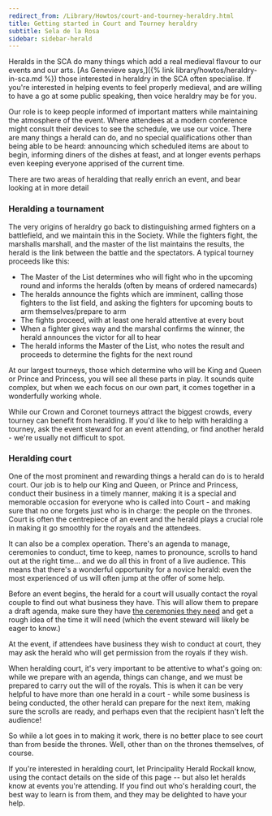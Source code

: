 ```yaml
---
redirect_from: /Library/Howtos/court-and-tourney-heraldry.html
title: Getting started in Court and Tourney heraldry
subtitle: Sela de la Rosa
sidebar: sidebar-herald
---
```


Heralds in the SCA do many things which add a real medieval flavour to our events and our arts. [As Genevieve says,]({% link library/howtos/heraldry-in-sca.md %}) those interested in heraldry in the SCA often specialise. If you're interested in helping events to feel properly medieval, and are willing to have a go at some public speaking, then voice heraldry may be for you.

Our role is to keep people informed of important matters while maintaining the atmosphere of the event. Where attendees at a modern conference might consult their devices to see the schedule, we use our voice. There are many things a herald can do, and no special qualifications other than being able to be heard: announcing which scheduled items are about to begin, informing diners of the dishes at feast, and at longer events perhaps even keeping everyone apprised of the current time.

There are two areas of heralding that really enrich an event, and bear looking at in more detail

### Heralding a tournament

The very origins of heraldry go back to distinguishing armed fighters on a battlefield, and we maintain this in the Society. While the fighters fight, the marshalls marshall, and the master of the list maintains the results, the herald is the link between the battle and the spectators. A typical tourney proceeds like this:

- The Master of the List determines who will fight who in the upcoming round and informs the heralds (often by means of ordered namecards)
- The heralds announce the fights which are imminent, calling those fighters to the list field, and asking the fighters for upcoming bouts to arm themselves/prepare to arm
- The fights proceed, with at least one herald attentive at every bout
- When a fighter gives way and the marshal confirms the winner, the herald announces the victor for all to hear
- The herald informs the Master of the List, who notes the result and proceeds to determine the fights for the next round

At our largest tourneys, those which determine who will be King and Queen or Prince and Princess, you will see all these parts in play. It sounds quite complex, but when we each focus on our own part, it comes together in a wonderfully working whole.

While our Crown and Coronet tourneys attract the biggest crowds, every tourney can benefit from heralding. If you'd like to help with heralding a tourney, ask the event steward for an event attending, or find another herald - we're usually not difficult to spot.

### Heralding court

One of the most prominent and rewarding things a herald can do is to herald court. Our job is to help our King and Queen, or Prince and Princess, conduct their business in a timely manner, making it is a special and memorable occasion for everyone who is called into Court - and making sure that no one forgets just who is in charge: the people on the thrones. Court is often the centrepiece of an event and the herald plays a crucial role in making it go smoothly for the royals and the attendees.

It can also be a complex operation. There's an agenda to manage, ceremonies to conduct, time to keep, names to pronounce, scrolls to hand out at the right time... and we do all this in front of a live audience. This means that there's a wonderful opportunity for a novice herald: even the most experienced of us will often jump at the offer of some help.

Before an event begins, the herald for a court will usually contact the royal couple to find out what business they have. This will allow them to prepare a draft agenda, make sure they have [the ceremonies they need](https://insulaedraconis.gitlab.io/ceremonies/) and get a rough idea of the time it will need (which the event steward will likely be eager to know.)

At the event, if attendees have business they wish to conduct at court, they may ask the herald who will get permission from the royals if they wish.

When heralding court, it's very important to be attentive to what's going on: while we prepare with an agenda, things can change, and we must be prepared to carry out the will of the royals. This is when it can be very helpful to have more than one herald in a court - while some business is being conducted, the other herald can prepare for the next item, making sure the scrolls are ready, and perhaps even that the recipient hasn't left the audience!

So while a lot goes in to making it work, there is no better place to see court than from beside the thrones. Well, other than on the thrones themselves, of course.

If you're interested in heralding court, let Principality Herald Rockall know, using the contact details on the side of this page -- but also let heralds know at events you're attending. If you find out who's heralding court, the best way to learn is from them, and they may be delighted to have your help.